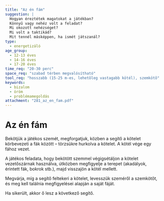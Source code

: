 ```yaml
---
title: "Az én fám"
suggestion: | 
  Hogyan éreztétek magatokat a játékban?
  Könnyű vagy nehéz volt a feladat?
  Mi okozott nehézséget?
  Mi volt a taktikád?
  Mit tennél másképpen, ha ismét játszanál?
type:
  - energetizáló
age_group:
  - 12-13 éves
  - 14-16 éves
  - 17-20 éves
time_req: "20-30 perc"
space_req: "szabad térben megvalósítható"
tool_req: "hosszabb (15-25 m-es, lehetõleg vastagabb kötél), szemkötõ"
keywords: 
  - bizalom
  - öröm
  - problémamegoldás
attachment: "281_az_en_fam.pdf"
---
```


# Az én fám

Bekötjük a játékos szemét, megforgatjuk, közben a segítő a kötelet körbevezeti a fák között – törzsükre hurkolva a kötelet. A kötél vége egy fához vezet.

A játékos feladata, hogy bekötött szemmel végigsétáljon a kötelet vezetőszárnak használva, útközben megfigyelje a terepet (akadályok, érintett fák, bokrok stb.), majd visszajön a kötél mellett.

Megvárja, míg a segítő feltekeri a kötelet, levesszük szeméről a szemkötőt, és meg kell találnia megfigyelései alapján a saját fáját.

Ha sikerült, akkor ő lesz a következő segítő.
  
  
